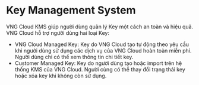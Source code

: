 # Key Management System

VNG Cloud KMS giúp người dùng quản lý Key một cách an toàn và hiệu quả. VNG Cloud hỗ trợ người dùng hai loại Key:

* VNG Cloud Managed Key: Key do VNG Cloud tạo tự động theo yêu cầu khi người dùng sử dụng các dịch vụ của VNG Cloud hoàn toàn miễn phí. Người dùng chỉ có thể xem thông tin chi tiết key.
* Customer Managed Key: Key do người dùng tạo hoặc import trên hệ thống KMS của VNG Cloud. Người cùng có thể thay đổi trạng thái key hoặc xóa key khi không còn sử dụng.   &#x20;
